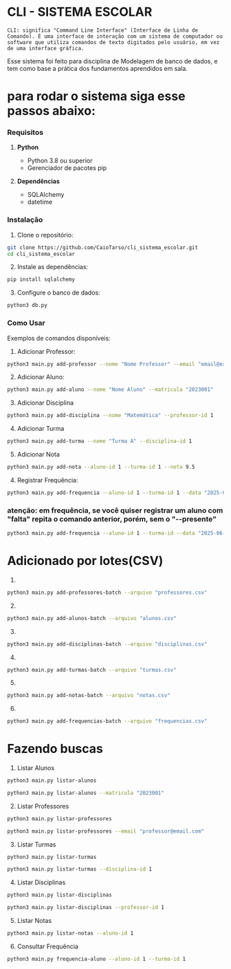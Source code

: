 
# CLI - SISTEMA ESCOLAR
```
CLI: significa "Command Line Interface" (Interface de Linha de Comando). É uma interface de interação com um sistema de computador ou software que utiliza comandos de texto digitados pelo usuário, em vez de uma interface gráfica. 
```

Esse sistema foi feito para disciplina de Modelagem de banco de dados, e tem como base a prática dos fundamentos aprendidos em sala.

# para rodar o sistema siga esse passos abaixo:

### Requisitos

1. **Python**
   - Python 3.8 ou superior
   - Gerenciador de pacotes pip

2. **Dependências**
   - SQLAlchemy
   - datetime

### Instalação

1. Clone o repositório:
```bash
git clone https://github.com/CaioTarso/cli_sistema_escolar.git
cd cli_sistema_escolar
```

2. Instale as dependências:
```bash
pip install sqlalchemy
```

3. Configure o banco de dados:
```bash
python3 db.py
```

### Como Usar

Exemplos de comandos disponíveis:

1. Adicionar Professor:
```bash
python3 main.py add-professor --nome "Nome Professor" --email "email@exemplo.com"
```

2. Adicionar Aluno:
```bash
python3 main.py add-aluno --nome "Nome Aluno" --matricula "2023001"
```

3. Adicionar Disciplina
```bash
python3 main.py add-disciplina --nome "Matemática" --professor-id 1
```

4. Adicionar Turma
```bash
python3 main.py add-turma --nome "Turma A" --disciplina-id 1
```

5. Adicionar Nota
```bash
python3 main.py add-nota --aluno-id 1 --turma-id 1 --nota 9.5
```

4. Registrar Frequência:
```bash
python3 main.py add-frequencia --aluno-id 1 --turma-id 1 --data "2025-06-04" --presente 
```
### atenção: em frequência, se você quiser registrar um aluno com "falta" repita o comando anterior, porém, sem o "--presente"
```bash
python3 main.py add-frequencia --aluno-id 1 --turma-id --data "2025-06-04" 
```
# Adicionado por lotes(CSV)

1.
```bash
python3 main.py add-professores-batch --arquivo "professores.csv"
```
2.
```bash
python3 main.py add-alunos-batch --arquivo "alunos.csv"
```
3.
```bash
python3 main.py add-disciplinas-batch --arquivo "disciplinas.csv"
```
4.
```bash
python3 main.py add-turmas-batch --arquivo "turmas.csv"
```
5.
```bash
python3 main.py add-notas-batch --arquivo "notas.csv"
```
6.
```bash
python3 main.py add-frequencias-batch --arquivo "frequencias.csv"
```
#  Fazendo buscas 

1. Listar Alunos
```bash
python3 main.py listar-alunos
```
```bash
python3 main.py listar-alunos --matricula "2023001"
```
2. Listar Professores
```bash
python3 main.py listar-professores
```
```bash
python3 main.py listar-professores --email "professor@email.com"
```

3. Listar Turmas
```bash
python3 main.py listar-turmas
```
```bash
python3 main.py listar-turmas --disciplina-id 1
```

4. Listar Disciplinas
```bash
python3 main.py listar-disciplinas
```
```bash
python3 main.py listar-disciplinas --professor-id 1
```

5. Listar Notas
```bash
python3 main.py listar-notas --aluno-id 1
```
6. Consultar Frequência
```bash
python3 main.py frequencia-aluno --aluno-id 1 --turma-id 1
```